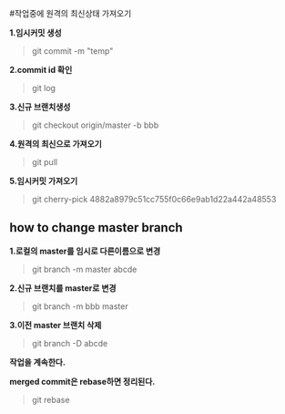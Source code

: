 #작업중에 원격의 최신상태 가져오기


__1.임시커밋 생성__
> git commit -m "temp"

__2.commit id 확인__
> git log

__3.신규 브랜치생성__
> git checkout origin/master -b bbb

__4.원격의 최신으로 가져오기__
> git pull

__5.임시커밋 가져오기__
> git cherry-pick 4882a8979c51cc755f0c66e9ab1d22a442a48553



## how to change master branch
__1.로컬의 master를 임시로 다른이름으로 변경__
> git branch -m master abcde

__2.신규 브랜치를 master로 변경__
> git branch -m bbb master

__3.이전 master 브랜치 삭제__
> git branch -D abcde

__작업을 계속한다.__

__merged commit은 rebase하면 정리된다.__
> git rebase

